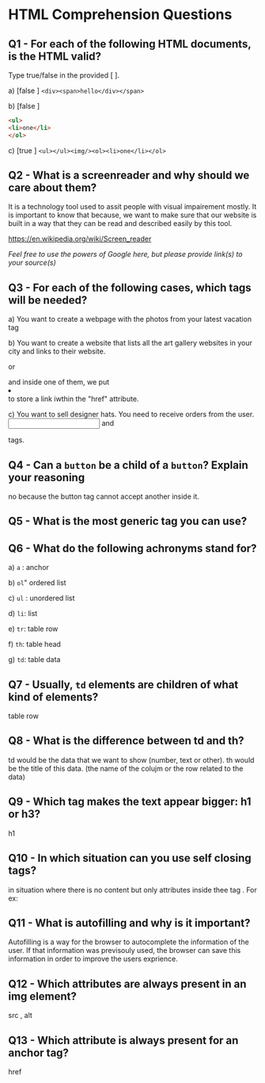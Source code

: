 # HTML Comprehension Questions

## Q1 - For each of the following HTML documents, is the HTML valid?

Type true/false in the provided [ ].

a) [false ] `<div><span>hello</div></span>`

b) [false ]

```html
<ul>
<li>one</li>
</ol>
```

c) [true ] `<ul></ul><img/><ol><li>one</li></ol>`

## Q2 - What is a screenreader and why should we care about them?

It is a technology tool used to assit people with visual impairement mostly. It is important to know that because, we want to make sure that our website is built in a way that they can be read and described easily by this tool.

https://en.wikipedia.org/wiki/Screen_reader

_Feel free to use the powers of Google here, but please provide link(s) to your source(s)_

## Q3 - For each of the following cases, which tags will be needed?

a) You want to create a webpage with the photos from your latest vacation
<img/> tag

b) You want to create a website that lists all the art gallery websites in your city and links to their website.

<ul></ul> or <ol></ol> and inside one of them, we put <li></li>
<a> to store a link iwthin the "href" attribute.

c) You want to sell designer hats. You need to receive orders from the user.
<input> and <form> tags.

## Q4 - Can a `button` be a child of a `button`? Explain your reasoning

no because the button tag cannot accept another inside it.

## Q5 - What is the most generic tag you can use?

<p>

## Q6 - What do the following achronyms stand for?

a) `a` : anchor

b) `ol`" ordered list

c) `ul` : unordered list

d) `li`: list

e) `tr`: table row

f) `th`: table head

g) `td`: table data

## Q7 - Usually, `td` elements are children of what kind of elements?

table row

## Q8 - What is the difference between td and th?

td would be the data that we want to show (number, text or other).
th would be the title of this data. (the name of the colujm or the row related to the data)

## Q9 - Which tag makes the text appear bigger: h1 or h3?

h1

## Q10 - In which situation can you use self closing tags?

in situation where there is no content but only attributes inside thee tag . For ex: <img>

## Q11 - What is autofilling and why is it important?

Autofilling is a way for the browser to autocomplete the information of the user. If that information was previsouly used, the browser can save this information in order to improve the users exprience.

## Q12 - Which attributes are always present in an img element?

src , alt

## Q13 - Which attribute is always present for an anchor tag?

href
